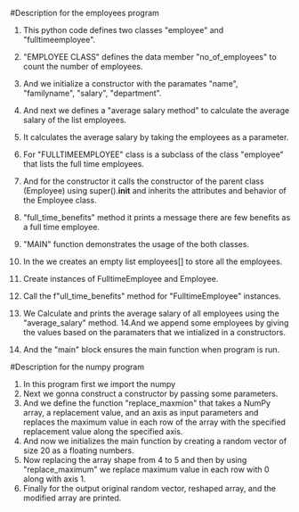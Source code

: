 #Description for the employees program

1. This python code defines two classes "employee" and "fulltimeemployee".
2. "EMPLOYEE CLASS" defines the data member "no_of_employees" to count the number of employees.
3. And we initialize a constructor with the paramates "name", "familyname", "salary", "department".
4. And next we defines a "average salary method" to calculate the average salary of the list employees.
5. It calculates the average salary by taking the employees as a parameter.

6. For "FULLTIMEEMPLOYEE" class is a subclass of the class "employee" that lists the full time employees.
7. And for the constructor it calls the constructor of the parent class (Employee) using super().__init__ and inherits the attributes and behavior of the Employee class.
8. "full_time_benefits" method it prints a message there are few benefits as a full time employee.
9. "MAIN" function demonstrates the usage of the both classes.
10. In the we creates an empty list employees[] to store all the employees.
11. Create instances of FulltimeEmployee and Employee.
12. Call the f"ull_time_benefits" method for "FulltimeEmployee" instances.
13. We Calculate and prints the average salary of all employees using the "average_salary" method.
14.And we append some employees by giving the values based on the paramaters that we intialized in a constructors.
15. And the "main" block ensures the main function when program is run.
  


#Description for the numpy program

1. In this program first we import the numpy
2. Next we gonna construct a constructor by passing some parameters.
3. And we define the function "replace_maxmion" that takes a NumPy array, a replacement value, and an axis as input parameters and replaces the maximum value in each row of the array with the specified replacement value along the specified axis.
4. And now we initializes the main function by creating a random vector of size 20 as a floating numbers.
5. Now replacing the array shape from 4 to 5 and then by using "replace_maximum" we replace maximum value in each row with 0 along with axis 1.
6. Finally for the output original random vector, reshaped array, and the modified array are printed.
